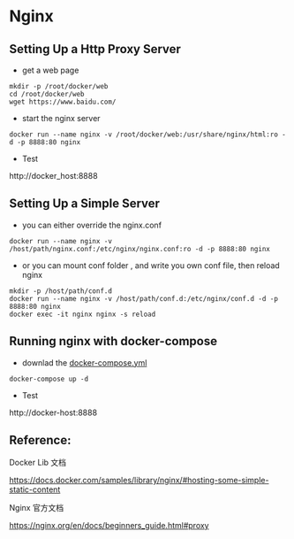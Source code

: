 ﻿Nginx
==

Setting Up a Http Proxy Server
--

-  get a web page 

```
mkdir -p /root/docker/web
cd /root/docker/web
wget https://www.baidu.com/
```

- start the nginx server

```
docker run --name nginx -v /root/docker/web:/usr/share/nginx/html:ro -d -p 8888:80 nginx
```

- Test

http://docker_host:8888


Setting Up a Simple Server
--

- you can either override the nginx.conf

```
docker run --name nginx -v /host/path/nginx.conf:/etc/nginx/nginx.conf:ro -d -p 8888:80 nginx
```

- or you can mount conf folder , and write you own conf file, then reload nginx

```
mkdir -p /host/path/conf.d
docker run --name nginx -v /host/path/conf.d:/etc/nginx/conf.d -d -p 8888:80 nginx
docker exec -it nginx nginx -s reload
```

Running nginx  with docker-compose
--

- downlad the [docker-compose.yml](docker-compose.yml)

```
docker-compose up -d
```

- Test

 http://docker-host:8888



Reference:
--
Docker Lib 文档

https://docs.docker.com/samples/library/nginx/#hosting-some-simple-static-content

Nginx 官方文档

https://nginx.org/en/docs/beginners_guide.html#proxy